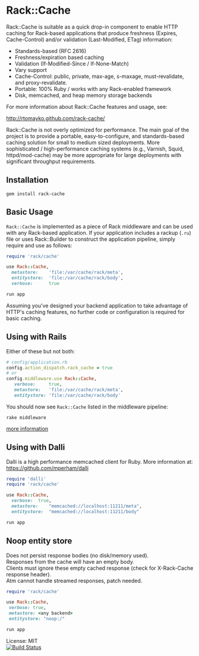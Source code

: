 Rack::Cache
===========

Rack::Cache is suitable as a quick drop-in component to enable HTTP caching for
Rack-based applications that produce freshness (Expires, Cache-Control) and/or
validation (Last-Modified, ETag) information:

  * Standards-based (RFC 2616)
  * Freshness/expiration based caching
  * Validation (If-Modified-Since / If-None-Match)
  * Vary support
  * Cache-Control: public, private, max-age, s-maxage, must-revalidate,
    and proxy-revalidate.
  * Portable: 100% Ruby / works with any Rack-enabled framework
  * Disk, memcached, and heap memory storage backends

For more information about Rack::Cache features and usage, see:

http://rtomayko.github.com/rack-cache/

Rack::Cache is not overly optimized for performance. The main goal of the
project is to provide a portable, easy-to-configure, and standards-based
caching solution for small to medium sized deployments. More sophisticated /
high-performance caching systems (e.g., Varnish, Squid, httpd/mod-cache) may be
more appropriate for large deployments with significant throughput requirements.

Installation
------------

    gem install rack-cache

Basic Usage
-----------

`Rack::Cache` is implemented as a piece of Rack middleware and can be used with
any Rack-based application. If your application includes a rackup (`.ru`) file
or uses Rack::Builder to construct the application pipeline, simply require
and use as follows:

```Ruby
require 'rack/cache'

use Rack::Cache,
  metastore:    'file:/var/cache/rack/meta',
  entitystore:  'file:/var/cache/rack/body',
  verbose:      true

run app
```

Assuming you've designed your backend application to take advantage of HTTP's
caching features, no further code or configuration is required for basic
caching.

Using with Rails
----------------

Either of these but not both:

```Ruby
# config/application.rb
config.action_dispatch.rack_cache = true
# or
config.middleware.use Rack::Cache,
   verbose:     true,
   metastore:   'file:/var/cache/rack/meta',
   entitystore: 'file:/var/cache/rack/body'
```

You should now see `Rack::Cache` listed in the middleware pipeline:

    rake middleware

[more information](http://snippets.aktagon.com/snippets/302-how-to-setup-and-use-rack-cache-with-rails)

Using with Dalli
----------------

Dalli is a high performance memcached client for Ruby.
More information at: https://github.com/mperham/dalli

```Ruby
require 'dalli'
require 'rack/cache'

use Rack::Cache,
  verbose:  true,
  metastore:    "memcached://localhost:11211/meta",
  entitystore:  "memcached://localhost:11211/body"

run app
```

Noop entity store
-----------------

Does not persist response bodies (no disk/memory used).<br/>
Responses from the cache will have an empty body.<br/>
Clients must ignore these empty cached response (check for X-Rack-Cache response header).<br/>
Atm cannot handle streamed responses, patch needed.
 
```Ruby
require 'rack/cache'

use Rack::Cache,
 verbose: true,
 metastore: <any backend>
 entitystore: "noop:/"

run app
```

License: MIT<br/>
[![Build Status](https://travis-ci.org/rtomayko/rack-cache.svg)](https://travis-ci.org/rtomayko/rack-cache)

